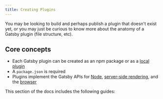 ```yaml
---
title: Creating Plugins
---
```


You may be looking to build and perhaps publish a plugin that doesn't exist yet, or you may just be curious to know more about the anatomy of a Gatsby plugin (file structure, etc).

## Core concepts

- Each Gatsby plugin can be created as an npm package or as a [local plugin](/docs/creating-a-local-plugin)
- A `package.json` is required
- Plugins implement the Gatsby APIs for [Node](/docs/node-apis), [server-side rendering](/docs/ssr-apis), and the [browser](/docs/browser-apis)

This section of the docs includes the following guides:

<GuideList slug={props.slug} />
